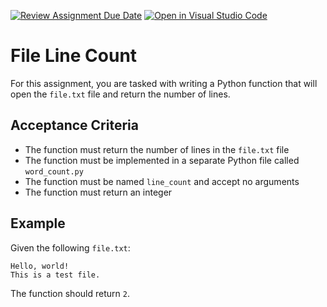 [![Review Assignment Due Date](https://classroom.github.com/assets/deadline-readme-button-22041afd0340ce965d47ae6ef1cefeee28c7c493a6346c4f15d667ab976d596c.svg)](https://classroom.github.com/a/RPwL19MD)
[![Open in Visual Studio Code](https://classroom.github.com/assets/open-in-vscode-2e0aaae1b6195c2367325f4f02e2d04e9abb55f0b24a779b69b11b9e10269abc.svg)](https://classroom.github.com/online_ide?assignment_repo_id=15734823&assignment_repo_type=AssignmentRepo)
# File Line Count

For this assignment, you are tasked with writing a Python function that will open the `file.txt` file and return the number of lines.

## Acceptance Criteria

* The function must return the number of lines in the `file.txt` file
* The function must be implemented in a separate Python file called `word_count.py`
* The function must be named `line_count` and accept no arguments
* The function must return an integer

## Example

Given the following `file.txt`:

```
Hello, world!
This is a test file.
```

The function should return `2`.